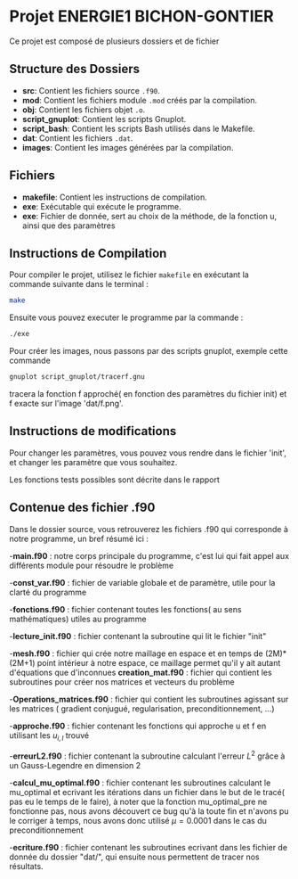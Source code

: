 # Projet ENERGIE1 BICHON-GONTIER

Ce projet est composé de plusieurs dossiers et de fichier

## Structure des Dossiers

   - **src**: Contient les fichiers source `.f90`.
   - **mod**: Contient les fichiers module `.mod` créés par la compilation.
   - **obj**: Contient les fichiers objet `.o`.
   - **script_gnuplot**: Contient les scripts Gnuplot.
   - **script_bash**: Contient les scripts Bash utilisés dans le Makefile.
   - **dat**: Contient les fichiers `.dat`.
   - **images**: Contient les images générées par la compilation.



## Fichiers

- **makefile**: Contient les instructions de compilation.
- **exe**: Exécutable qui exécute le programme.
- **exe**: Fichier de donnée, sert au choix de la méthode, de la fonction u, ainsi que des paramètres

## Instructions de Compilation

Pour compiler le projet, utilisez le fichier `makefile` en exécutant la commande suivante dans le terminal :

```bash
make
```
Ensuite vous pouvez executer le programme par la commande :
```bash
./exe
```
Pour créer les images, nous passons par des scripts gnuplot, exemple cette commande
```bash
gnuplot script_gnuplot/tracerf.gnu
```
tracera la fonction f approché( en fonction des paramètres du fichier init) et f exacte sur l'image 'dat/f.png'.

## Instructions de modifications

Pour changer les paramètres, vous pouvez vous rendre dans le fichier 'init', et changer les paramètre que vous souhaitez.

Les fonctions tests possibles sont décrite dans le rapport

## Contenue des fichier .f90

Dans le dossier source, vous retrouverez les fichiers .f90 qui corresponde à notre programme, un bref résumé ici :

-**main.f90** : notre corps principale du programme, c'est lui qui fait appel aux différents module pour résoudre le problème

-**const_var.f90** : fichier de variable globale et de paramètre, utile pour la clarté du programme

-**fonctions.f90** : fichier contenant toutes les fonctions( au sens mathématiques) utiles au programme

-**lecture_init.f90** : fichier contenant la subroutine qui lit le fichier "init"

-**mesh.f90** : fichier qui crée notre maillage en espace et en temps  de (2M)*(2M+1) point intérieur à notre espace, ce maillage permet qu'il y ait autant d'équations que d'inconnues **creation_mat.f90** : fichier qui contient les subroutines pour créer nos matrices et vecteurs du problème

-**Operations_matrices.f90** : fichier qui contient les subroutines agissant sur les matrices ( gradient conjugué, regularisation, preconditionnement, ...)

-**approche.f90** : fichier contenant les fonctions qui approche u et f en utilisant les $u_{i,l}$ trouvé

-**erreurL2.f90** : fichier contenant la subroutine calculant l'erreur $L^2$ grâce à un Gauss-Legendre en dimension 2

-**calcul_mu_optimal.f90** : fichier contenant les subroutines calculant le mu_optimal et ecrivant les itérations dans un fichier dans le but de le tracé( pas eu le temps de le faire), à noter que la fonction mu_optimal_pre ne fonctionne pas, nous avons découvert ce bug qu'à la toute fin et n'avons pu le corriger à temps, nous avons donc utilisé $\mu = 0.0001$ dans le cas du preconditionnement

-**ecriture.f90** : fichier contenant les subroutines ecrivant dans les fichier de donnée du dossier "dat/", qui ensuite nous permettent de tracer nos résultats.

